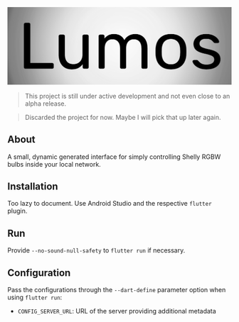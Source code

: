 ![lumos icon](./assets/icons/gh_banner.png)

> This project is still under active development and not even close to an alpha release.

> Discarded the project for now. Maybe I will pick that up later again.

## About

A small, dynamic generated interface for simply controlling Shelly RGBW bulbs inside your local network.


## Installation

Too lazy to document. Use Android Studio and the respective `flutter` plugin.

## Run

Provide `--no-sound-null-safety` to `flutter run` if necessary.

## Configuration

Pass the configurations through the `--dart-define` parameter option when using `flutter run`:

- `CONFIG_SERVER_URL`: URL of the server providing additional metadata
